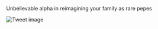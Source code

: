 Unbelievable alpha in reimagining your family as rare pepes


![Tweet image](/assets/crosspoast/Gnj6hmabIAAjAXR.jpg)

